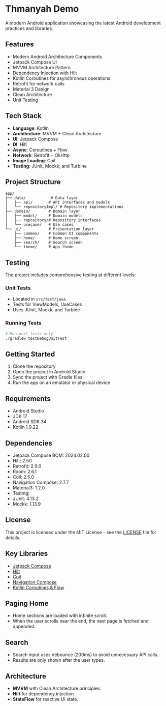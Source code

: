# Thmanyah Demo

A modern Android application showcasing the latest Android development practices and libraries.

## Features

- Modern Android Architecture Components
- Jetpack Compose UI
- MVVM Architecture Pattern
- Dependency Injection with Hilt
- Kotlin Coroutines for asynchronous operations
- Retrofit for network calls
- Material 3 Design
- Clean Architecture
- Unit Testing

## Tech Stack

- **Language**: Kotlin
- **Architecture**: MVVM + Clean Architecture
- **UI**: Jetpack Compose
- **DI**: Hilt
- **Async**: Coroutines + Flow
- **Network**: Retrofit + OkHttp
- **Image Loading**: Coil
- **Testing**: JUnit, Mockk, and Turbine

## Project Structure

```
app/
├── data/           # Data layer
│   ├── api/       # API interfaces and models
│   └── repositoryImpl/ # Repository implementations
├── domain/        # Domain layer
│   ├── model/     # Domain models
│   ├── repository/# Repository interfaces
│   └── usecase/   # Use cases
└── ui/            # Presentation layer
    ├── common/    # Common UI components
    ├── home/      # Home screen
    ├── search/    # Search screen
    └── theme/     # App theme
```

## Testing

The project includes comprehensive testing at different levels:

### Unit Tests
- Located in `src/test/java`
- Tests for ViewModels, UseCases
- Uses JUnit, Mockk, and Turbine

### Running Tests
```bash
# Run unit tests only
./gradlew testDebugUnitTest

```

## Getting Started

1. Clone the repository
2. Open the project in Android Studio
3. Sync the project with Gradle files
4. Run the app on an emulator or physical device

## Requirements

- Android Studio 
- JDK 17
- Android SDK 34
- Kotlin 1.9.22

## Dependencies

- Jetpack Compose BOM: 2024.02.00
- Hilt: 2.50
- Retrofit: 2.9.0
- Room: 2.6.1
- Coil: 2.5.0
- Navigation Compose: 2.7.7
- Material3: 1.2.0
- Testing:
- JUnit: 4.13.2
- Mockk: 1.13.9

## License

This project is licensed under the MIT License - see the [LICENSE](LICENSE) file for details.

## Key Libraries

- [Jetpack Compose](https://developer.android.com/jetpack/compose)
- [Hilt](https://dagger.dev/hilt/)
- [Coil](https://coil-kt.github.io/coil/compose/)
- [Navigation Compose](https://developer.android.com/jetpack/compose/navigation)
- [Kotlin Coroutines & Flow](https://kotlinlang.org/docs/flow.html)

## Paging Home

- Home sections are loaded with infinite scroll.
- When the user scrolls near the end, the next page is fetched and appended.

## Search

- Search input uses debounce (200ms) to avoid unnecessary API calls.
- Results are only shown after the user types.

## Architecture

- **MVVM** with Clean Architecture principles.
- **Hilt** for dependency injection.
- **StateFlow** for reactive UI state.
